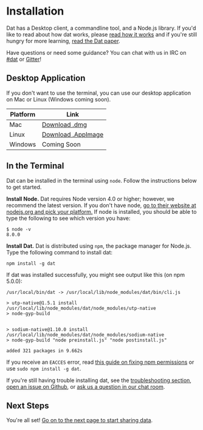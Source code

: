 # Installation

Dat has a Desktop client, a commandline tool, and a Node.js library. If you'd like to read about how dat works, please [read how it works](/concepts) and if you're still hungry for more learning, [read the Dat paper](https://github.com/datproject/docs/blob/master/papers/dat-paper.pdf).

Have questions or need some guidance? You can chat with us in IRC on [#dat](http://webchat.freenode.net/?channels=dat) or [Gitter](https://gitter.im/datproject/discussions?utm_source=badge&utm_medium=badge&utm_campaign=pr-badge&utm_content=badge)!

## Desktop Application

If you don't want to use the terminal, you can use our desktop application on Mac or Linux (Windows coming soon).

| Platform | Link             |
|---------|-------------------|
| Mac     | [Download .dmg](http://dat-land.github.io/dat-desktop/mac)          |
| Linux   | [Download .AppImage](http://dat-land.github.io/dat-desktop/linux)          |
| Windows | Coming Soon       |


## In the Terminal

Dat can be installed in the terminal using `node`. Follow the instructions below to get started.

**Install Node.** Dat requires Node version 4.0 or higher; however, we recommend the latest version. If you don't have node, [go to their website at nodejs.org and pick your platform.](https://nodejs.org/en/download/) If node is installed, you should be able to type the following to see which version you have:

```
$ node -v
8.0.0
```

**Install Dat.** Dat is distributed using `npm`, the package manager for Node.js. Type the following command to install dat:

```
npm install -g dat
```

If dat was installed successfully, you might see output like this (on npm 5.0.0):
```
/usr/local/bin/dat -> /usr/local/lib/node_modules/dat/bin/cli.js

> utp-native@1.5.1 install /usr/local/lib/node_modules/dat/node_modules/utp-native
> node-gyp-build


> sodium-native@1.10.0 install /usr/local/lib/node_modules/dat/node_modules/sodium-native
> node-gyp-build "node preinstall.js" "node postinstall.js"

added 321 packages in 9.662s
```

If you receive an `EACCES` error, read [this guide on fixing npm permissions](https://docs.npmjs.com/getting-started/fixing-npm-permissions) or use `sudo npm install -g dat`.

If you're still having trouble installing dat, see the [troubleshooting section](/troubleshooting), [open an issue on Github](https://github.com/datproject/dat/issues/new), or [ask us a question in our chat room](https://gitter.im/datproject/discussions).

## Next Steps

You're all set! [Go on to the next page to start sharing data](/tutorial).
